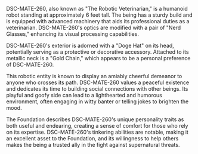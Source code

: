 DSC-MATE-260, also known as "The Robotic Veterinarian," is a humanoid robot standing at approximately 6 feet tall. The being has a sturdy build and is equipped with advanced machinery that aids its professional duties as a veterinarian. DSC-MATE-260's optics are modified with a pair of "Nerd Glasses," enhancing its visual processing capabilities.

DSC-MATE-260's exterior is adorned with a "Doge Hat" on its head, potentially serving as a protective or decorative accessory. Attached to its metallic neck is a "Gold Chain," which appears to be a personal preference of DSC-MATE-260.

This robotic entity is known to display an amiably cheerful demeanor to anyone who crosses its path. DSC-MATE-260 values a peaceful existence and dedicates its time to building social connections with other beings. Its playful and goofy side can lead to a lighthearted and humorous environment, often engaging in witty banter or telling jokes to brighten the mood.

The Foundation describes DSC-MATE-260's unique personality traits as both useful and endearing, creating a sense of comfort for those who rely on its expertise. DSC-MATE-260's tinkering abilities are notable, making it an excellent asset to the Foundation, and its willingness to help others makes the being a trusted ally in the fight against supernatural threats.